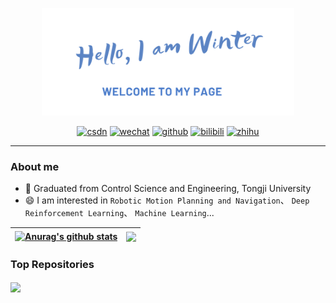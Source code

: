<p align="center"><a href="https://github.com/ai-winter"><img width="80%" alt="Hello, I'm Winter. Welcome to my page!" src="./assets/my_cover.png" /></a></p>


<p align="center">
  <a href="https://blog.csdn.net/FRIGIDWINTER"><img  width="100px" src="https://img.shields.io/badge/csdn-mr_winter-orange?logo=SparkPost&csdn=mr-winter" alt="csdn"/></a>
  <a href="https://github.com/ai-winter/ai-winter/blob/main/assets/qr_code.jpg"><img width="100px" src="https://img.shields.io/badge/wechat-Winter-brightgreen?logo=WeChat&wechat=Winter" alt="wechat"/></a>
    <a href="https://github.com/ai-winter"><img width="100px" src="https://img.shields.io/badge/github-ai_winter-blueviolet?logo=Github&github=ai-winter" alt="github"/></a>
        <a href="https://space.bilibili.com/384406436"><img width="100px" src="https://img.shields.io/badge/bilibili-mr_winter-df7298?logo=bilibili&bilibili=mr_winter" alt="bilibili"/></a>
                <a href="https://www.zhihu.com/people/tuolucky/zvideos"><img width="100px" src="https://img.shields.io/badge/zhihu-mr_winter-blue?logo=zhihu&zhihu=Winter" alt="zhihu"/></a>
 </p>

---

### About me

- 📝 Graduated from Control Science and Engineering, Tongji University
- 😄 I am interested in `Robotic Motion Planning and Navigation`、 `Deep Reinforcement Learning`、 `Machine Learning`...




| <a href="https://github.com/ai-winter"><img align="center" src="https://github-readme-stats.vercel.app/api?username=ai-winter&show_icons=true&include_all_commits=true&theme=buefy&hide_border=true" alt="Anurag's github stats" /></a> | <a href="https://github.com/ai-winter"><img align="center" src="https://github-readme-stats.vercel.app/api/top-langs/?username=ai-winter&layout=compact&theme=buefy&hide_border=true" /></a> |
| ------------- | ------------- |

### Top Repositories



<a href="https://github.com/ai-winter/ros_motion_planning">
  <img align="center" src="https://github-readme-stats.vercel.app/api/pin/?username=ai-winter&repo=ros_motion_planning&theme=buefy" />
</a>

<!--
**ai-winter/ai-winter** is a ✨ _special_ ✨ repository because its `README.md` (this file) appears on your GitHub profile.

Here are some ideas to get you started:

- 🔭 I’m currently working on ...
- 🌱 I’m currently learning ...
- 👯 I’m looking to collaborate on ...
- 🤔 I’m looking for help with ...
- 💬 Ask me about ...
- 📫 How to reach me: ...
- 😄 Pronouns: ...
- ⚡ Fun fact: ...
-->
